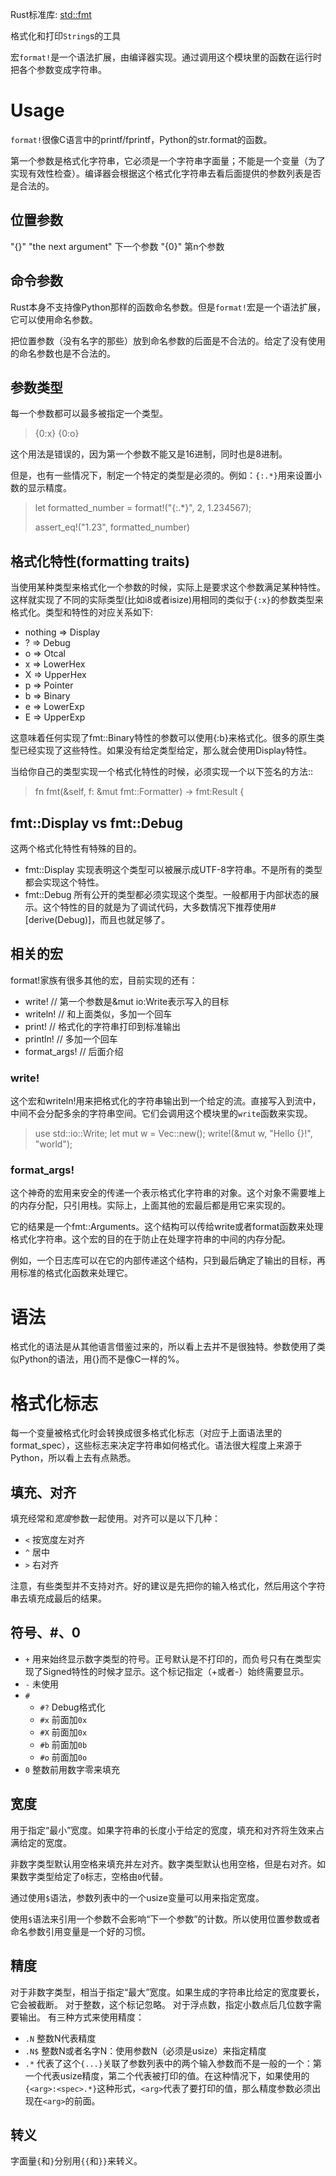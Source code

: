 Rust标准库: [std::fmt](https://doc.rust-lang.org/std/fmt/)

格式化和打印`String`s的工具

宏`format!`是一个语法扩展，由编译器实现。通过调用这个模块里的函数在运行时把各个参数变成字符串。

# Usage

`format!`很像C语言中的printf/fprintf，Python的str.format的函数。

第一个参数是格式化字符串，它必须是一个字符串字面量；不能是一个变量（为了实现有效性检查）。编译器会根据这个格式化字符串去看后面提供的参数列表是否是合法的。

## 位置参数

"{}" "the next argument" 下一个参数
"{0}" 第n个参数

## 命令参数

Rust本身不支持像Python那样的函数命名参数。但是`format!`宏是一个语法扩展，它可以使用命名参数。

把位置参数（没有名字的那些）放到命名参数的后面是不合法的。给定了没有使用的命名参数也是不合法的。

## 参数类型

每一个参数都可以最多被指定一个类型。

> {0:x} {0:o}

这个用法是错误的，因为第一个参数不能又是16进制，同时也是8进制。

但是，也有一些情况下，制定一个特定的类型是必须的。例如：`{:.*}`用来设置小数的显示精度。

> let formatted_number = format!("{:.*}", 2, 1.234567);
> 
> assert_eq!("1.23", formatted_number)

## 格式化特性(formatting traits)

当使用某种类型来格式化一个参数的时候，实际上是要求这个参数满足某种特性。这样就实现了不同的实际类型(比如i8或者isize)用相同的类似于`{:x}`的参数类型来格式化。类型和特性的对应关系如下:

* nothing => Display
* ? => Debug
* o => Otcal
* x => LowerHex
* X => UpperHex
* p => Pointer
* b => Binary
* e => LowerExp
* E => UpperExp

这意味着任何实现了fmt::Binary特性的参数可以使用{:b}来格式化。很多的原生类型已经实现了这些特性。如果没有给定类型给定，那么就会使用Display特性。

当给你自己的类型实现一个格式化特性的时候，必须实现一个以下签名的方法::

> fn fmt(&self, f: &mut fmt::Formatter) -> fmt:Result {

## fmt::Display vs fmt::Debug

这两个格式化特性有特殊的目的。

* fmt::Display 实现表明这个类型可以被展示成UTF-8字符串。不是所有的类型都会实现这个特性。
* fmt::Debug 所有公开的类型都必须实现这个类型。一般都用于内部状态的展示。这个特性的目的就是为了调试代码，大多数情况下推荐使用#[derive(Debug)]，而且也就足够了。

## 相关的宏

format!家族有很多其他的宏，目前实现的还有：

* write!        // 第一个参数是&mut io:Write表示写入的目标
* writeln!      // 和上面类似，多加一个回车
* print!        // 格式化的字符串打印到标准输出
* println!      // 多加一个回车
* format_args!  // 后面介绍

### write!

这个宏和writeln!用来把格式化的字符串输出到一个给定的流。直接写入到流中，中间不会分配多余的字符串空间。它们会调用这个模块里的`write`函数来实现。

> use std::io::Write;
> let mut w = Vec::new();
> write!(&mut w, "Hello {}!", "world");

### format_args!

这个神奇的宏用来安全的传递一个表示格式化字符串的对象。这个对象不需要堆上的内存分配，只引用栈。实际上，上面其他的宏最后都是用它来实现的。

它的结果是一个fmt::Arguments。这个结构可以传给write或者format函数来处理格式化字符串。这个宏的目的在于防止在处理字符串的中间的内存分配。

例如，一个日志库可以在它的内部传递这个结构，只到最后确定了输出的目标，再用标准的格式化函数来处理它。

# 语法

格式化的语法是从其他语言借鉴过来的，所以看上去并不是很独特。参数使用了类似Python的语法，用{}而不是像C一样的%。

# 格式化标志

每一个变量被格式化时会转换成很多格式化标志（对应于上面语法里的format_spec），这些标志来决定字符串如何格式化。语法很大程度上来源于Python，所以看上去有点熟悉。

## 填充、对齐

填充经常和*宽度*参数一起使用。对齐可以是以下几种：

* `<` 按宽度左对齐
* `^` 居中
* `>` 右对齐

注意，有些类型并不支持对齐。好的建议是先把你的输入格式化，然后用这个字符串去填充成最后的结果。

## 符号、#、0

* `+` 用来始终显示数字类型的符号。正号默认是不打印的，而负号只有在类型实现了Signed特性的时候才显示。这个标记指定（+或者-）始终需要显示。
* `-` 未使用
* `#`
    * `#?` Debug格式化
    * `#x` 前面加`0x`
    * `#X` 前面加`0x`
    * `#b` 前面加`0b`
    * `#o` 前面加`0o`
* `0` 整数前用数字零来填充

## 宽度

用于指定“最小”宽度。如果字符串的长度小于给定的宽度，填充和对齐将生效来占满给定的宽度。

非数字类型默认用空格来填充并左对齐。数字类型默认也用空格，但是右对齐。如果数字类型给定了`0`标志，空格由`0`代替。

通过使用`$`语法，参数列表中的一个usize变量可以用来指定宽度。

使用`$`语法来引用一个参数不会影响“下一个参数”的计数。所以使用位置参数或者命名参数引用变量是一个好的习惯。

## 精度

对于非数字类型，相当于指定“最大”宽度。如果生成的字符串比给定的宽度要长，它会被截断。
对于整数，这个标记忽略。
对于浮点数，指定小数点后几位数字需要输出。
有三种方式来使用精度：

* `.N` 整数N代表精度
* `.N$` 整数N或者名字N：使用参数N（必须是usize）来指定精度
* `.*` 代表了这个`{...}`关联了参数列表中的两个输入参数而不是一般的一个：第一个代表usize精度，第二个代表被打印的值。在这种情况下，如果使用的`{<arg>:<spec>.*}`这种形式，`<arg>`代表了要打印的值，那么精度参数必须出现在`<arg>`的前面。

## 转义

字面量`{`和`}`分别用`{{`和`}}`来转义。




